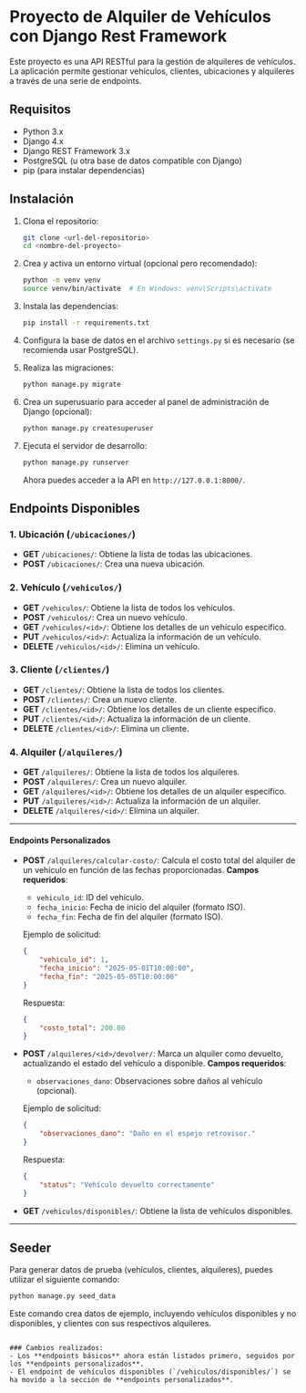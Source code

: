 
# Proyecto de Alquiler de Vehículos con Django Rest Framework

Este proyecto es una API RESTful para la gestión de alquileres de vehículos. La aplicación permite gestionar vehículos, clientes, ubicaciones y alquileres a través de una serie de endpoints.

## Requisitos

- Python 3.x
- Django 4.x
- Django REST Framework 3.x
- PostgreSQL (u otra base de datos compatible con Django)
- pip (para instalar dependencias)

## Instalación

1. Clona el repositorio:

   ```bash
   git clone <url-del-repositorio>
   cd <nombre-del-proyecto>
   ```

2. Crea y activa un entorno virtual (opcional pero recomendado):

   ```bash
   python -m venv venv
   source venv/bin/activate  # En Windows: venv\Scripts\activate
   ```

3. Instala las dependencias:

   ```bash
   pip install -r requirements.txt
   ```

4. Configura la base de datos en el archivo `settings.py` si es necesario (se recomienda usar PostgreSQL).

5. Realiza las migraciones:

   ```bash
   python manage.py migrate
   ```

6. Crea un superusuario para acceder al panel de administración de Django (opcional):

   ```bash
   python manage.py createsuperuser
   ```

7. Ejecuta el servidor de desarrollo:

   ```bash
   python manage.py runserver
   ```

   Ahora puedes acceder a la API en `http://127.0.0.1:8000/`.

## Endpoints Disponibles

### 1. **Ubicación** (`/ubicaciones/`)

* **GET** `/ubicaciones/`: Obtiene la lista de todas las ubicaciones.
* **POST** `/ubicaciones/`: Crea una nueva ubicación.

### 2. **Vehículo** (`/vehiculos/`)

* **GET** `/vehiculos/`: Obtiene la lista de todos los vehículos.
* **POST** `/vehiculos/`: Crea un nuevo vehículo.
* **GET** `/vehiculos/<id>/`: Obtiene los detalles de un vehículo específico.
* **PUT** `/vehiculos/<id>/`: Actualiza la información de un vehículo.
* **DELETE** `/vehiculos/<id>/`: Elimina un vehículo.

### 3. **Cliente** (`/clientes/`)

* **GET** `/clientes/`: Obtiene la lista de todos los clientes.
* **POST** `/clientes/`: Crea un nuevo cliente.
* **GET** `/clientes/<id>/`: Obtiene los detalles de un cliente específico.
* **PUT** `/clientes/<id>/`: Actualiza la información de un cliente.
* **DELETE** `/clientes/<id>/`: Elimina un cliente.

### 4. **Alquiler** (`/alquileres/`)

* **GET** `/alquileres/`: Obtiene la lista de todos los alquileres.
* **POST** `/alquileres/`: Crea un nuevo alquiler.
* **GET** `/alquileres/<id>/`: Obtiene los detalles de un alquiler específico.
* **PUT** `/alquileres/<id>/`: Actualiza la información de un alquiler.
* **DELETE** `/alquileres/<id>/`: Elimina un alquiler.

---

#### Endpoints Personalizados

* **POST** `/alquileres/calcular-costo/`: Calcula el costo total del alquiler de un vehículo en función de las fechas proporcionadas. **Campos requeridos**:

  * `vehiculo_id`: ID del vehículo.
  * `fecha_inicio`: Fecha de inicio del alquiler (formato ISO).
  * `fecha_fin`: Fecha de fin del alquiler (formato ISO).

  Ejemplo de solicitud:

  ```json
  {
      "vehiculo_id": 1,
      "fecha_inicio": "2025-05-01T10:00:00",
      "fecha_fin": "2025-05-05T10:00:00"
  }
  ```

  Respuesta:

  ```json
  {
      "costo_total": 200.00
  }
  ```

* **POST** `/alquileres/<id>/devolver/`: Marca un alquiler como devuelto, actualizando el estado del vehículo a disponible. **Campos requeridos**:

  * `observaciones_dano`: Observaciones sobre daños al vehículo (opcional).

  Ejemplo de solicitud:

  ```json
  {
      "observaciones_dano": "Daño en el espejo retrovisor."
  }
  ```

  Respuesta:

  ```json
  {
      "status": "Vehículo devuelto correctamente"
  }
  ```

* **GET** `/vehiculos/disponibles/`: Obtiene la lista de vehículos disponibles.

---

## Seeder

Para generar datos de prueba (vehículos, clientes, alquileres), puedes utilizar el siguiente comando:

```bash
python manage.py seed_data
```

Este comando crea datos de ejemplo, incluyendo vehículos disponibles y no disponibles, y clientes con sus respectivos alquileres.

```

### Cambios realizados:
- Los **endpoints básicos** ahora están listados primero, seguidos por los **endpoints personalizados**.
- El endpoint de vehículos disponibles (`/vehiculos/disponibles/`) se ha movido a la sección de **endpoints personalizados**.
```
